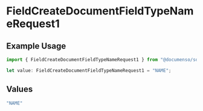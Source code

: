 # FieldCreateDocumentFieldTypeNameRequest1

## Example Usage

```typescript
import { FieldCreateDocumentFieldTypeNameRequest1 } from "@documenso/sdk-typescript/models/operations";

let value: FieldCreateDocumentFieldTypeNameRequest1 = "NAME";
```

## Values

```typescript
"NAME"
```